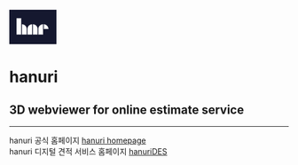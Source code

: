 ![hanuri](/front/my-app/public/Images/하누리.PNG)
# hanuri
## 3D webviewer for online estimate service
<hr/>

hanuri 공식 홈페이지 [hanuri homepage](https://hanuri22.com/ "link to hanuri")
<br/>
hanuri 디지털 견적 서비스 홈페이지 [hanuriDES](http://18.212.77.181/ "link to hanuri digital estimate service")
<br/>
